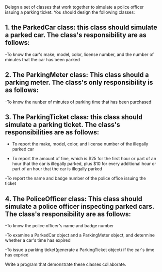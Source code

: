 Deisgn a set of classes that work together to simulate a police officer issuing a parking ticket. You should design the following classes:

## 1. the ParkedCar class: this class should simulate a parked car. The class's responsibility are as follows:

   -To know the car's make, model, color, license number, and the number of minutes that the car has been parked

## 2. The ParkingMeter class: This class should a parking meter. The class's only responsibility is as follows:

   -To know the nunber of minutes of parking time that has been purchased

## 3. The ParkingTicket class: this class should simulate a parking ticket. The class's responsibilities are as follows:

   - To report the make, model, color, and license number of the illegally parked car

   - To report the amount of fine, which is $25 for the first hour or part of an hour that the car is illegally parked, plus $10 for every additional hour or part of an hour that the car is illegally parked

   -To report the name and badge number of the police office issuing the ticket

## 4. The PoliceOfficer class: This class should simulate a police officer inspecting parked cars. The class's responsibility are as follows:

   -To know the police officer's name and badge number

   -To examine a ParkedCar object and a ParkingMeter object, and determine whether a car's time  has expired

   -To issue a parking ticket(generate a ParkingTicket object) if the car's time has expried

Write a program that demonstrate these classes collaborate.
